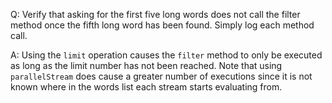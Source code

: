 Q: Verify that asking for the first five long words does not call the filter method once the fifth long word has been found. Simply log each method call.

A: Using the `limit` operation causes the `filter` method to only be executed as long as the limit number has not been reached. Note that using `parallelStream` does cause a greater number of executions since it is not known where in the words list each stream starts evaluating from.
